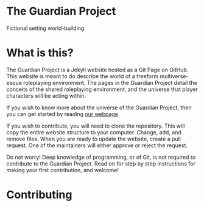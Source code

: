 # The Guardian Project

Fictional setting world-building

# What is this?

The Guardian Project is a Jekyll website hosted as a Git Page on GitHub. This website is meant to do describe the world of a freeform multiverse-esque roleplaying environment. The pages in the Guardian Project detail the conceits of the shared roleplaying environment, and the universe that player characters will be acting within.

If you wish to know more about the universe of the Guardian Project, then you can get started by reading [our webpage](https://www.example.com)

If you wish to contribute, you will need to clone the repository. This will copy the entire website structure to your computer. Change, add, and remove files. When you are ready to update the website, create a pull request. One of the maintainers will either approve or reject the request.

Do not worry! Deep knowledge of programming, or of Git, is not required to contribute to the Guardian Project. Read on for step by step instructions for making your first contribution, and welcome!

# Contributing

